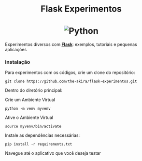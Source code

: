 <h1 align="center">Flask Experimentos</h1>

<h1 align="center">
    <img alt="Python" title="Flask-Alquímia" src="https://i.imgur.com/AMiZrFB.png"> </br>
</h1>

Experimentos diversos com **[Flask](https://flask.palletsprojects.com/en/1.1.x/)**: exemplos, tutoriais e pequenas aplicações

### Instalação

Para experimentos com os códigos, crie um clone do repositório:

```
git clone https://github.com/the-akira/flask-experimentos.git
```

Dentro do diretório principal:

Crie um Ambiente Virtual

```
python -m venv myvenv
```

Ative o Ambiente Virtual

```
source myvenv/bin/activate
```

Instale as dependências necessárias:

```
pip install -r requirements.txt
```

Navegue até o aplicativo que você deseja testar
